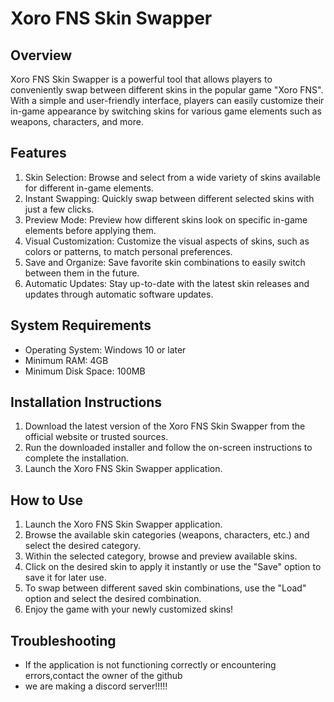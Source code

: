 # Xoro FNS Skin Swapper

## Overview
Xoro FNS Skin Swapper is a powerful tool that allows players to conveniently swap between different skins in the popular game "Xoro FNS". With a simple and user-friendly interface, players can easily customize their in-game appearance by switching skins for various game elements such as weapons, characters, and more.

## Features

1. Skin Selection: Browse and select from a wide variety of skins available for different in-game elements.
2. Instant Swapping: Quickly swap between different selected skins with just a few clicks.
3. Preview Mode: Preview how different skins look on specific in-game elements before applying them.
4. Visual Customization: Customize the visual aspects of skins, such as colors or patterns, to match personal preferences.
5. Save and Organize: Save favorite skin combinations to easily switch between them in the future.
6. Automatic Updates: Stay up-to-date with the latest skin releases and updates through automatic software updates.

## System Requirements

- Operating System: Windows 10 or later
- Minimum RAM: 4GB
- Minimum Disk Space: 100MB

## Installation Instructions

1. Download the latest version of the Xoro FNS Skin Swapper from the official website or trusted sources.
2. Run the downloaded installer and follow the on-screen instructions to complete the installation.
3. Launch the Xoro FNS Skin Swapper application.

## How to Use

1. Launch the Xoro FNS Skin Swapper application.
2. Browse the available skin categories (weapons, characters, etc.) and select the desired category.
3. Within the selected category, browse and preview available skins.
4. Click on the desired skin to apply it instantly or use the "Save" option to save it for later use.
5. To swap between different saved skin combinations, use the "Load" option and select the desired combination.
6. Enjoy the game with your newly customized skins!

## Troubleshooting

- If the application is not functioning correctly or encountering errors,contact the owner of the github
- we are making a discord server!!!!!
